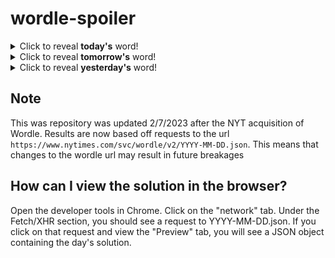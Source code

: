 # wordle-spoiler

<details>
  <summary>Click to reveal <b>today's</b> word!</summary>
  <br>
  <b> index </b>
</details>

<details>
  <summary>Click to reveal <b>tomorrow's</b> word!</summary>
  <br>
  <b> scrub </b>
</details>

<details>
  <summary>Click to reveal <b>yesterday's</b> word!</summary>
  <br>
  <b> snaky </b>
</details>

## Note
This was repository was updated 2/7/2023 after the NYT acquisition of Wordle. Results are now based off requests to the url `https://www.nytimes.com/svc/wordle/v2/YYYY-MM-DD.json`. This means that changes to the wordle url may result in future breakages

## How can I view the solution in the browser?
Open the developer tools in Chrome. Click on the "network" tab. Under the Fetch/XHR section, you should see a request to YYYY-MM-DD.json. If you click on that request and view the "Preview" tab, you will see a JSON object containing the day's solution.